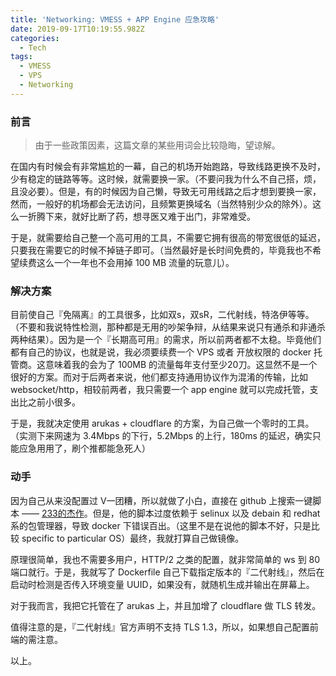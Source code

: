 ```yaml
---
title: 'Networking: VMESS + APP Engine 应急攻略'
date: 2019-09-17T10:19:55.982Z
categories:
  - Tech
tags:
  - VMESS
  - VPS
  - Networking
---
```

### 前言

> 由于一些政策因素，这篇文章的某些用词会比较隐晦，望谅解。

在国内有时候会有非常尴尬的一幕，自己的机场开始跑路，导致线路更换不及时，少有稳定的链路等等。这时候，就需要换一家。（不要问我为什么不自己搭，烦，且没必要）。但是，有的时候因为自己懒，导致无可用线路之后才想到要换一家，然而，一般好的机场都会无法访问，且频繁更换域名（当然特别少众的除外）。这么一折腾下来，就好比断了药，想寻医又难于出门，非常难受。

于是，就需要给自己整一个高可用的工具，不需要它拥有很高的带宽很低的延迟，只要我在需要它的时候不掉链子即可。（当然最好是长时间免费的，毕竟我也不希望续费这么一个一年也不会用掉 100 MB 流量的玩意儿）。

### 解决方案

目前使自己『免隔离』的工具很多，比如双s，双sR，二代射线，特洛伊等等。（不要和我说特性检测，那种都是无用的吵架争辩，从结果来说只有通杀和非通杀两种结果）。因为是一个『长期高可用』的需求，所以前两者都不太稳。毕竟他们都有自己的协议，也就是说，我必须要续费一个 VPS 或者 开放权限的 docker 托管商。这意味着我的会为了 100MB 的流量每年支付至少20刀。这显然不是一个很好的方案。而对于后两者来说，他们都支持通用协议作为混淆的传输，比如 websocket/http，相较前两者，我只需要一个 app engine 就可以完成托管，支出比之前小很多。

于是，我就决定使用 arukas + cloudflare 的方案，为自己做一个零时的工具。（实测下来网速为 3.4Mbps 的下行，5.2Mbps 的上行，180ms 的延迟，确实只能应急用用了，刷个推都能急死人）

### 动手

因为自己从来没配置过 V一团糟，所以就做了小白，直接在 github 上搜索一键脚本 —— [233的杰作](https://github.com/233boy/v2ray)。但是，他的脚本过度依赖于 selinux 以及 debain 和 redhat 系的包管理器，导致 docker 下错误百出。（这里不是在说他的脚本不好，只是比较 specific to particular OS）最终，我就打算自己做镜像。

原理很简单，我也不需要多用户，HTTP/2 之类的配置，就非常简单的 ws 到 80 端口就行。于是，我就写了 Dockerfile 自己下载指定版本的『二代射线』，然后在启动时检测是否传入环境变量 UUID，如果没有，就随机生成并输出在屏幕上。

对于我而言，我把它托管在了 arukas 上，并且加增了 cloudflare 做 TLS 转发。

值得注意的是，『二代射线』官方声明不支持 TLS 1.3，所以，如果想自己配置前端的需注意。

以上。
